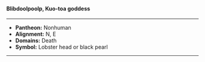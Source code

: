 #### Blibdoolpoolp, Kuo-toa goddess
___

- **Pantheon:** Nonhuman
- **Alignment:** N, E
- **Domains:** Death
- **Symbol:** Lobster head or black pearl
___
